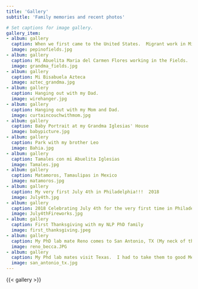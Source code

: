 ```yaml
---
title: 'Gallery'
subtitle: 'Family memories and recent photos'

# Set captions for image gallery.
gallery_item:
- album: gallery
  caption: When we first came to the United States.  Migrant work in Michigan, me and my mom picking pepinos.
  image: pepinofields.jpg
- album: gallery
  caption: Mi Abuelita Maria del Carmen Flores working in the Fields.
  image: grandma_fields.jpg
- album: gallery
  caption: Mi Bisabuela Azteca
  image: aztec_grandma.jpg
- album: gallery
  caption: Hanging out with my Dad.
  image: wirehanger.jpg
- album: gallery
  caption: Hanging out with my Mom and Dad.
  image: curtaincouchwithmom.jpg
- album: gallery
  caption: Baby Portrait at my Grandma Iglesias' House
  image: babypicture.jpg
- album: gallery
  caption: Park with my brother Leo
  image: Bahia.jpg
- album: gallery
  caption: Tamales con mi Abuelita Iglesias
  image: Tamales.jpg
- album: gallery
  caption: Matamoros, Tamaulipas in Mexico
  image: matamoros.jpg
- album: gallery
  caption: My very first July 4th in Philadelphia!!!  2018
  image: July4th.jpg
- album: gallery
  caption: 2018 Celebrating July 4th for the very first time in Philadelphia with Sven, Daniel, Tien, and Joao!!!  
  image: July4thFireworks.jpg
- album: gallery
  caption: First Thanksgiving with my NLP PhD family
  image: first_thanksgiving.jpeg
- album: gallery
  caption: My PhD lab mate Reno comes to San Antonio, TX (My neck of the woods!)
  image: reno_becca.JPG
- album: gallery
  caption: My Phd lab mates visit Texas.  I had to take them to good Mexican food.
  image: san_antonio_tx.jpg
---
```


{{< gallery >}}
